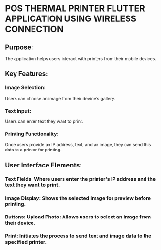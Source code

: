# POS THERMAL PRINTER FLUTTER APPLICATION USING WIRELESS CONNECTION

## Purpose:
The application helps users interact with printers from their mobile devices.
## Key Features: 
### Image Selection: 
Users can choose an image from their device's gallery.
### Text Input: 
Users can enter text they want to print. 
### Printing Functionality:
Once users provide an IP address, text, and an image, they can send this data to a printer for printing. 
## User Interface Elements:
### Text Fields: Where users enter the printer's IP address and the text they want to print.
### Image Display: Shows the selected image for preview before printing.
### Buttons: Upload Photo: Allows users to select an image from their device.
### Print: Initiates the process to send text and image data to the specified printer.
